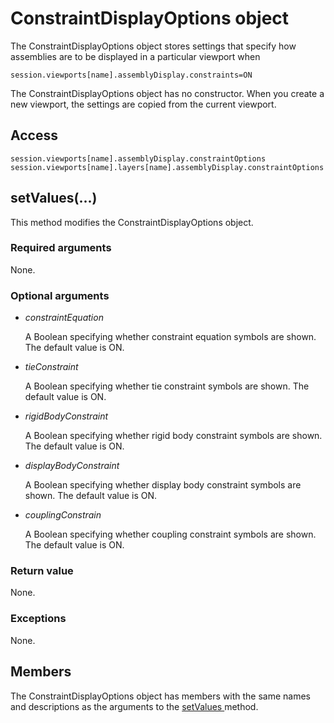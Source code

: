 # ConstraintDisplayOptions object

The ConstraintDisplayOptions object stores settings that specify how assemblies are to be displayed in a particular viewport when

```
session.viewports[name].assemblyDisplay.constraints=ON
```

The ConstraintDisplayOptions object has no constructor. When you create a new viewport, the settings are copied from the current viewport.

## Access

```
session.viewports[name].assemblyDisplay.constraintOptions
session.viewports[name].layers[name].assemblyDisplay.constraintOptions
```

## setValues(...)



This method modifies the ConstraintDisplayOptions object.



### Required arguments

None.

### Optional arguments

- *constraintEquation*

  A Boolean specifying whether constraint equation symbols are shown. The default value is ON.

- *tieConstraint*

  A Boolean specifying whether tie constraint symbols are shown. The default value is ON.

- *rigidBodyConstraint*

  A Boolean specifying whether rigid body constraint symbols are shown. The default value is ON.

- *displayBodyConstraint*

  A Boolean specifying whether display body constraint symbols are shown. The default value is ON.

- *couplingConstrain*

  A Boolean specifying whether coupling constraint symbols are shown. The default value is ON.

### Return value

None.

### Exceptions

None.



## Members

The ConstraintDisplayOptions object has members with the same names and descriptions as the arguments to the [setValues ](https://help.3ds.com/2022/english/DSSIMULIA_Established/SIMACAEKERRefMap/simaker-c-constraintdisplayoptionspyc.htm?ContextScope=all#simaker-constraintdisplayoptionssetvaluespyc)method.